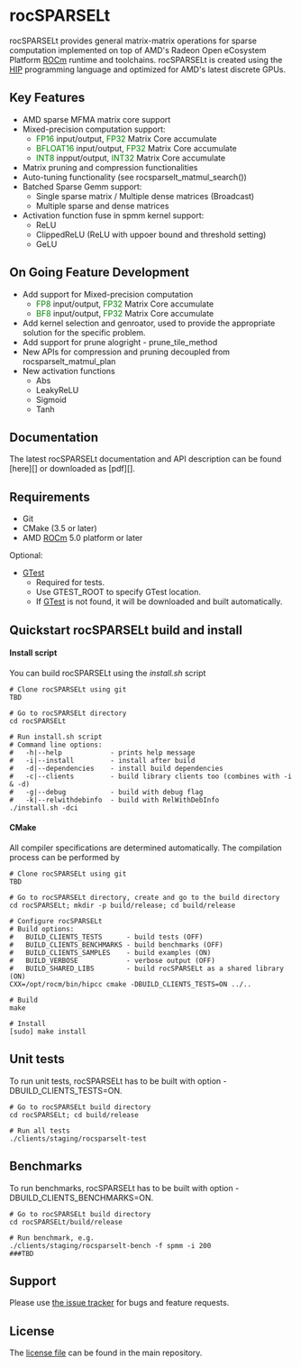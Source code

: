 # rocSPARSELt
rocSPARSELt provides general matrix-matrix operations for sparse computation implemented on top of AMD's Radeon Open eCosystem Platform [ROCm][] runtime and toolchains. rocSPARSELt is created using the [HIP][] programming language and optimized for AMD's latest discrete GPUs.

## Key Features
- AMD sparse MFMA matrix core support
- Mixed-precision computation support:
  - <span style="color:green">FP16</span> input/output, <span style="color:green">FP32</span> Matrix Core accumulate
  - <span style="color:green">BFLOAT16</span> input/output, <span style="color:green">FP32</span> Matrix Core accumulate
  - <span style="color:green">INT8</span> inpput/output, <span style="color:green">INT32</span> Matrix Core accumulate
- Matrix pruning and compression functionalities
- Auto-tuning functionality (see rocsparselt_matmul_search())
- Batched Sparse Gemm support:
  - Single sparse matrix / Multiple dense matrices (Broadcast)
  - Multiple sparse and dense matrices
- Activation function fuse in spmm kernel support:
  - ReLU
  - ClippedReLU (ReLU with uppoer bound and threshold setting)
  - GeLU

## On Going Feature Development
- Add support for Mixed-precision computation
  - <span style="color:green">FP8</span> input/output, <span style="color:green">FP32</span> Matrix Core accumulate
  - <span style="color:green">BF8</span> input/output, <span style="color:green">FP32</span> Matrix Core accumulate
- Add kernel selection and genroator, used to provide the appropriate solution for the specific problem.
- Add support for prune alogright - prune_tile_method
- New APIs for compression and pruning decoupled from rocsparselt_matmul_plan
- New activation functions
  - Abs
  - LeakyReLU
  - Sigmoid
  - Tanh
## Documentation
The latest rocSPARSELt documentation and API description can be found [here][] or downloaded as [pdf][].

## Requirements
* Git
* CMake (3.5 or later)
* AMD [ROCm] 5.0 platform or later

Optional:
* [GTest][]
  * Required for tests.
  * Use GTEST_ROOT to specify GTest location.
  * If [GTest][] is not found, it will be downloaded and built automatically.

## Quickstart rocSPARSELt build and install

#### Install script
You can build rocSPARSELt using the *install.sh* script
```
# Clone rocSPARSELt using git
TBD

# Go to rocSPARSELt directory
cd rocSPARSELt

# Run install.sh script
# Command line options:
#   -h|--help            - prints help message
#   -i|--install         - install after build
#   -d|--dependencies    - install build dependencies
#   -c|--clients         - build library clients too (combines with -i & -d)
#   -g|--debug           - build with debug flag
#   -k|--relwithdebinfo  - build with RelWithDebInfo
./install.sh -dci
```

#### CMake
All compiler specifications are determined automatically. The compilation process can be performed by
```
# Clone rocSPARSELt using git
TBD

# Go to rocSPARSELt directory, create and go to the build directory
cd rocSPARSELt; mkdir -p build/release; cd build/release

# Configure rocSPARSELt
# Build options:
#   BUILD_CLIENTS_TESTS      - build tests (OFF)
#   BUILD_CLIENTS_BENCHMARKS - build benchmarks (OFF)
#   BUILD_CLIENTS_SAMPLES    - build examples (ON)
#   BUILD_VERBOSE            - verbose output (OFF)
#   BUILD_SHARED_LIBS        - build rocSPARSELt as a shared library (ON)
CXX=/opt/rocm/bin/hipcc cmake -DBUILD_CLIENTS_TESTS=ON ../..

# Build
make

# Install
[sudo] make install
```

## Unit tests
To run unit tests, rocSPARSELt has to be built with option -DBUILD_CLIENTS_TESTS=ON.
```
# Go to rocSPARSELt build directory
cd rocSPARSELt; cd build/release

# Run all tests
./clients/staging/rocsparselt-test
```

## Benchmarks
To run benchmarks, rocSPARSELt has to be built with option -DBUILD_CLIENTS_BENCHMARKS=ON.
```
# Go to rocSPARSELt build directory
cd rocSPARSELt/build/release

# Run benchmark, e.g.
./clients/staging/rocsparselt-bench -f spmm -i 200
###TBD
```

## Support
Please use [the issue tracker][] for bugs and feature requests.

## License
The [license file][] can be found in the main repository.

[ROCm]: https://github.com/RadeonOpenCompute/ROCm
[HIP]: https://github.com/GPUOpen-ProfessionalCompute-Tools/HIP/
[GTest]: https://github.com/google/googletest
[the issue tracker]: TBD
[license file]: TBD
